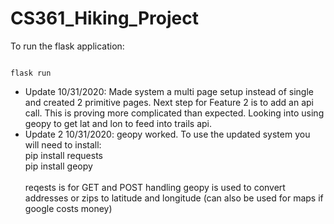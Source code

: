 # CS361_Hiking_Project
<!-- 
Links I used to to get started: 
https://flask.palletsprojects.com/en/1.1.x/installation/
https://flask.palletsprojects.com/en/1.1.x/tutorial/layout/ 

Feel free to delete anything that you don't think belongs in the README 

What I pasted to get my env ready: 

python3 -m venv venv
. venv/bin/activate
pip install Flask
-->

To run the flask application: 
<pre><code>
flask run
</code></pre>

<ul>
<li>Update 10/31/2020: Made system a multi page setup instead of single and created 2 primitive pages.
Next step for Feature 2 is to add an api call.  This is proving more complicated than expected.
Looking into using geopy to get lat and lon to feed into trails api.</li>

<li>Update 2 10/31/2020: geopy worked.  To use the updated system you will need to install:<br>
pip install requests<br>
pip install geopy<br><br>
reqests is for GET and POST handling
geopy is used to convert addresses or zips to latitude and longitude (can also be used for maps if google costs money)</li>